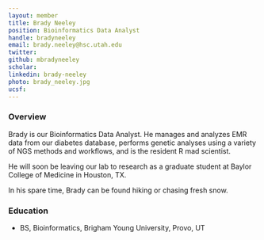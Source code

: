 ```yaml
---
layout: member
title: Brady Neeley
position: Bioinformatics Data Analyst
handle: bradyneeley
email: brady.neeley@hsc.utah.edu
twitter:
github: mbradyneeley
scholar: 
linkedin: brady-neeley
photo: brady_neeley.jpg
ucsf:
---
```


### Overview
Brady is our Bioinformatics Data Analyst. He manages and analyzes EMR data from our diabetes database, performs genetic analyses using a variety of NGS
methods and workflows, and is the resident R mad scientist.

He will soon be leaving our lab to research as a graduate student at Baylor College of Medicine in Houston, TX.

In his spare time, Brady can be found hiking or chasing fresh snow.


### Education
- BS, Bioinformatics, Brigham Young University, Provo, UT
